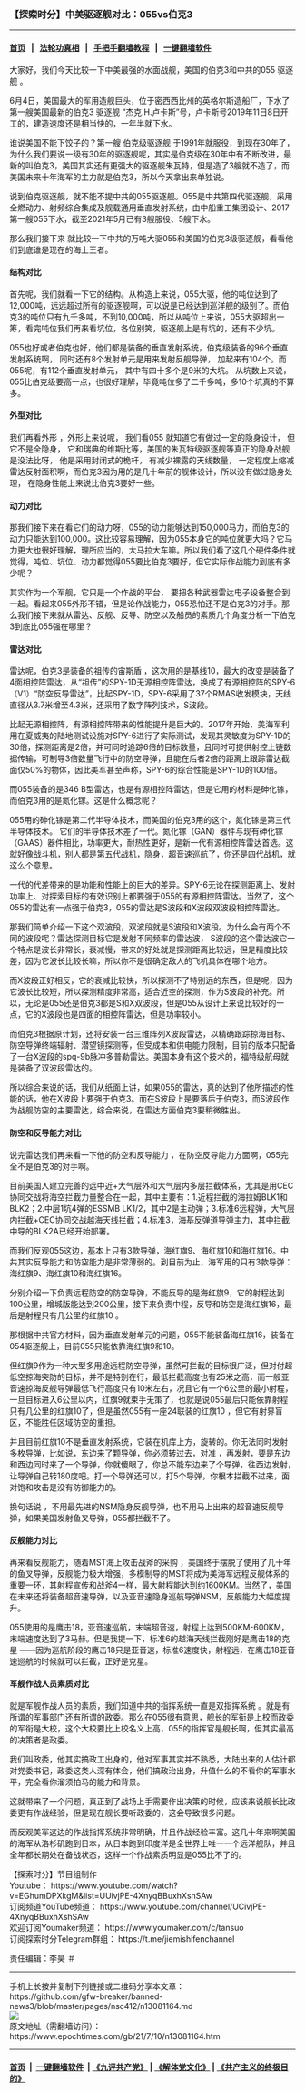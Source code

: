### 【探索时分】中美驱逐舰对比：055vs伯克3
------------------------

#### [首页](https://github.com/gfw-breaker/banned-news3/blob/master/README.md) &nbsp;&nbsp;|&nbsp;&nbsp; [法轮功真相](https://github.com/begood0513/basic/blob/master/README.md)  &nbsp;&nbsp;|&nbsp;&nbsp; [手把手翻墙教程](https://github.com/gfw-breaker/guides/wiki)  &nbsp;&nbsp;|&nbsp;&nbsp; [一键翻墙软件](https://github.com/gfw-breaker/nogfw/blob/master/README.md)  



<div><p>
 大家好，我们今天比较一下中美最强的水面战舰，美国的伯克3和中共的055
 <ok href="https://www.epochtimes.com/gb/tag/%E9%A9%B1%E9%80%90%E8%88%B0.html">
  驱逐舰
 </ok>
 。
</p>
<p>
 6月4日，美国最大的军用造舰巨头，位于密西西比州的英格尔斯造船厂，下水了第一艘美国最新的伯克3
 <ok href="https://www.epochtimes.com/gb/tag/%E9%A9%B1%E9%80%90%E8%88%B0.html">
  驱逐舰
 </ok>
 “杰克.H.卢卡斯”号，卢卡斯号2019年11日8日开工的，建造速度还是相当快的，一年半就下水。
</p>
<p>
 谁说美国不能下饺子的？第一艘
 <ok href="https://www.epochtimes.com/gb/tag/%E4%BC%AF%E5%85%8B%E7%BA%A7%E9%A9%B1%E9%80%90%E8%88%B0.html">
  伯克级驱逐舰
 </ok>
 于1991年就服役，到现在30年了，为什么我们要说一级有30年的驱逐舰呢，其实是伯克级在30年中有不断改进，最新的叫伯克3，美国其实还有更强大的驱逐舰朱瓦特，但是造了3艘就不造了，而美国未来十年海军的主力就是伯克3，所以今天拿出来单独说。
</p>
<p>
 <center>
  <center>
  </center>
 </center>
 说到伯克驱逐舰，就不能不提中共的055驱逐舰。055是中共第四代驱逐舰，采用全燃动力、射频综合集成及舰载通用垂直发射系统，由中船重工集团设计、2017第一艘055下水，截至2021年5月已有3艘服役、5艘下水。
</p>
<p>
 那么我们接下来 就比较一下中共的万吨大驱055和美国的伯克3级驱逐舰，看看他们到底谁是现在的海上王者。
</p>
<h4>
 结构对比
</h4>
<p>
 首先呢，我们就看一下它的结构。从构造上来说，055大驱，他的吨位达到了12,000吨，远远超过所有的驱逐舰啊，可以说是已经达到巡洋舰的级别了。而伯克3的吨位只有九千多吨，不到10,000吨，所以从吨位上来说，055大驱超出一筹，看完吨位我们再来看坑位，各位别笑，驱逐舰上是有坑的，还有不少坑。
</p>
<p>
 055也好或者伯克也好，他们都是装备的垂直发射系统，伯克级装备的96个垂直发射系统啊， 同时还有8个发射单元是用来发射反舰导弹， 加起来有104个。而055呢，有112个垂直发射单元， 其中有四十多个是9米的大坑。 从坑数上来说， 055比伯克级要高一点，也很好理解，毕竟吨位多了二千多吨，多10个坑真的不算多。
</p>
<h4>
 外型对比
</h4>
<p>
 我们再看外形 ，外形上来说呢， 我们看055 就知道它有做过一定的隐身设计， 但它不是全隐身， 它和瑞典的维斯比等，美国的朱瓦特级驱逐舰等真正的隐身战舰是没法比呀， 他是采用封闭式的桅杆， 有减少裸露的天线数量， 一定程度上缩减雷达反射面积啊，而伯克3因为用的是几十年前的舰体设计，所以没有做过隐身处理， 在隐身性能上来说比伯克3要好一些。
</p>
<h4>
 动力对比
</h4>
<p>
 那我们接下来在看它们的动力呀，055的动力能够达到150,000马力，而伯克3的动力只能达到100,000。这比较容易理解，因为055本身它的吨位就更大吗？它马力更大也很好理解，理所应当的，大马拉大车嘛。所以我们看了这几个硬件条件就觉得，吨位、坑位、动力都觉得055要比伯克3要好，但它实际作战能力到底有多少呢？
</p>
<p>
 其实作为一个军舰，它只是一个作战的平台， 要把各种武器雷达电子设备整合到一起。看起来055外形不错，但是论作战能力，055恐怕还不是伯克3的对手。那么我们接下来就从雷达、反舰、反导、防空以及船员的素质几个角度分析一下伯克3到底比055强在哪里？
</p>
<h4>
 雷达对比
</h4>
<p>
 雷达呢，伯克3是装备的祖传的宙斯盾 ，这次用的是基线10，最大的改变是装备了4面相控阵雷达，从“祖传”的SPY-1D无源相控阵雷达，换成了有源相控阵的SPY-6（V1）“防空反导雷达”，比起SPY-1D，SPY-6采用了37个RMAS收发模块，天线直径从3.7米增至4.3米，还采用了数字阵列技术，S波段。
</p>
<p>
 比起无源相控阵，有源相控阵带来的性能提升是巨大的。2017年开始，美海军利用在夏威夷的陆地测试设施对SPY-6进行了实际测试，发现其灵敏度为SPY-1D的30倍，探测距离是2倍，并可同时追踪6倍的目标数量，且同时可提供射控上链数据传输，可制导3倍数量飞行中的防空导弹，且能在后者2倍的距离上跟踪雷达截面仅50%的物体，因此美军甚至声称，SPY-6的综合性能是SPY-1D的100倍。
</p>
<p>
 而055装备的是346 B型雷达，也是有源相控阵雷达，但是它用的材料是砷化镓，而伯克3用的是氮化镓。这是什么概念呢？
</p>
<p>
 055用的砷化镓是第二代半导体技术，而美国的伯克3用的这个，氮化镓是第三代半导体技术。 它们的半导体技术差了一代。氮化镓（GAN）器件与现有砷化镓（GAAS）器件相比，功率更大，耐热性更好，​是新一代有源相控阵雷达首选。这就好像战斗机，别人都是第五代战机，隐身，超音速巡航了，你还是四代战机，就这么个意思。
</p>
<p>
 一代的代差带来的是功能和性能上的巨大的差异。SPY-6无论在探测距离上、发射功率上、对探索目标的有效识别上都要强于055的有源相控阵雷达。当然了，这个055的雷达有一点强于伯克3，055的雷达是S波段和X波段双波段相控阵雷达。
</p>
<p>
 那我们简单介绍一下这个双波段，双波段就是S波段和X波段。为什么会有两个不同的波段呢？雷达探测目标它是发射不同频率的雷达波， S波段的这个雷达波它一个特点是波长非常长，衰减慢，带来的好处就是探测距离比较远，但是精度比较差，因为它波长比较长嘛，所以你不是很确定敌人的飞机具体在哪个地方。
</p>
<p>
 而X波段正好相反，它的衰减比较快，所以探测不了特别远的东西，但是呢，因为它波长比较短，所以探测精度非常高，适合近空的探测，作为S波段的补充。所以，无论是055还是伯克3都是S和X双波段，但是055从设计上来说比较好的一点，它的X波段也是四面的相控阵雷达，但是功率较小。
</p>
<p>
 而伯克3根据原计划，还将安装一台三维阵列X波段雷达，以精确跟踪掠海目标、防空导弹终端辐射、潜望镜探测等，但受成本和供电能力限制，目前的版本只配备了一台X波段的spq-9b脉冲多普勒雷达。美国本身有这个技术的，福特级航母就是装备了双波段雷达的。
</p>
<p>
 所以综合来说的话，我们从纸面上讲，如果055的雷达，真的达到了他所描述的性能的话，他在X波段上要强于伯克3。而在S波段上是要落后于伯克3，而S波段作为战舰防空的主要雷达，综合来说，在雷达方面伯克3要稍微胜出。
</p>
<h4>
 防空和反导能力对比
</h4>
<p>
 说完雷达我们再来看一下他的防空和反导能力 ，在防空反导能力方面啊，055完全不是伯克3的对手啊。
</p>
<p>
 目前美国人建立完善的远中近+大气层外和大气层内多层拦截体系，尤其是用CEC协同交战将海空拦截力量整合在一起，其中主要有：1.近程拦截的海拉姆BLK1和BLK2；2.中层1坑4弹的ESSMB LK1/2，其中2是主动弹；3.标准6远程弹，大气层内拦截+CEC协同交战越海天线拦截；4.标准3，海基反弹道导弹主力，其中拦截中导的BLK2A已经开始部署。
</p>
<p>
 而我们反观055这边，基本上只有3款导弹，海红旗9、海红旗10和海红旗16。中共其实反导能力和防空能力是非常薄弱的。到目前为止，海军用的只有3款导弹：海红旗9、海红旗10和海红旗16。
</p>
<p>
 分别介绍一下负责远程防空的防空导弹，不能反导的是海红旗9，它的射程达到100公里，增城版能达到200公里，接下来负责中程，反导和防空是海红旗16，最后是射程只有几公里的红旗10 。
</p>
<p>
 那根据中共官方材料，因为垂直发射单元的问题，055不能装备海红旗16，装备在054驱逐舰上，目前055只能依靠海红旗9和10。
</p>
<p>
 但红旗9作为一种大型多用途远程防空导弹，虽然可拦截的目标很广泛，但对付超低空掠海突防的目标，并不是特别在行，最低拦截高度也有25米之高，而一般亚音速掠海反舰导弹最低飞行高度只有10米左右，况且它有一个6公里的最小射程，一旦目标进入6公里以内，红旗9就束手无策了，也就是说055最后只能依靠射程只有几公里的红旗10了，但是虽然055有一座24联装的红旗10 ，但它有射界盲区，不能胜任区域防空的重担。
</p>
<p>
 并且目前红旗10不是垂直发射系统，它装在机库上方，旋转的。你无法同时发射多枚导弹，比如说，东边来了颗导弹，你必须转过去，对准 ，再发射，要是东边和西边同时来了一个导弹，你就傻眼了，你总不能东边来了个导弹，往西边发射，让导弹自己转180度吧。打一个导弹还可以，打5个导弹，你根本拦截不过来，面对饱和攻击是没有防御能力的。
</p>
<p>
 换句话说 ，不用最先进的NSM隐身反舰导弹，也不用马上出来的超音速反舰导弹，如果美国发射鱼叉导弹，055都拦截不了。
</p>
<h4>
 反舰能力对比
</h4>
<p>
 再来看反舰能力，随着MST海上攻击战斧的采购 ，美国终于摆脱了使用了几十年的鱼叉导弹，反舰能力极大增强，多模制导的MST将成为美海军远程反舰体系的重要一环，其射程宣传和战斧4一样，最大射程能达到约1600KM。当然了，美国在未来还将装备超音速导弹，以及亚音速隐身巡航导弹NSM，反舰能力大幅度提升。
</p>
<p>
 055使用的是鹰击18，亚音速巡航，末端超音速，射程上达到500KM-600KM，末端速度达到了3马赫。但是我提一下，标准6的越海天线拦截刚好是鹰击18的克星 ——因为巡航阶段的鹰击18只是亚音速，标准6速度快，射程远，在鹰击18亚音速巡航的时候就可以拦截，正好是克星。
</p>
<h4>
 军舰作战人员素质对比
</h4>
<p>
 就是军舰作战人员的素质，我们知道中共的指挥系统一直是双指挥系统 。就是有所谓的军事部门还有所谓的政委。那么在055很有意思，舰长的军衔是上校而政委的军衔是大校，这个大校要比上校名义上高，055的指挥官是舰长啊，但其实最高的决策者是政委。
</p>
<p>
 我们叫政委，他其实搞政工出身的，他对军事其实并不熟悉，大陆出来的人估计都对党委书记，政委这类人深有体会，他们搞政治出身，升值什么的不看你的军事水平，完全看你溜须拍马的能力和背景。
</p>
<p>
 这就带来了一个问题，真正到了战场上手需要作出决策的时候，应该来说舰长比政委更有作战经验，但是现在舰长要听政委的，这会导致很多问题。
</p>
<p>
 而反观美军这边的作战指挥系统非常明确，并且作战经验丰富。这几十年来啊美国的海军从洛杉矶跑到日本，从日本跑到印度洋是全世界上唯一一个远洋舰队，并且全年都长期处在备战状态，这样一个作战素质明显是055比不了的。
</p>
<p>
 【探索时分】节目组制作
 <br/>
 Youtube：
 <ok href="https://www.youtube.com/watch?v=EGhumDPXkgM&amp;list=UUivjPE-4XnyqBBuxhXshSAw" rel="noopener noreferrer" target="_blank">
  https://www.youtube.com/watch?v=EGhumDPXkgM&amp;list=UUivjPE-4XnyqBBuxhXshSAw
 </ok>
 <br/>
 订阅频道YouTube频道：
 <ok href="https://www.youtube.com/channel/UCivjPE-4XnyqBBuxhXshSAw">
  https://www.youtube.com/channel/UCivjPE-4XnyqBBuxhXshSAw
 </ok>
 <br/>
 欢迎订阅Youmaker频道：
 <ok href="https://www.youmaker.com/c/tansuo">
  https://www.youmaker.com/c/tansuo
 </ok>
 ​
 <br/>
 订阅探索时分Telegram群组：
 <ok href="https://t.me/jiemishifenchannel">
  https://t.me/jiemishifenchannel
 </ok>
</p>
<p>
 责任编辑：李昊 ＃
</p>
</div>
<hr/>
手机上长按并复制下列链接或二维码分享本文章：<br/>
https://github.com/gfw-breaker/banned-news3/blob/master/pages/nsc412/n13081164.md <br/>
<a href='https://github.com/gfw-breaker/banned-news3/blob/master/pages/nsc412/n13081164.md'><img src='https://github.com/gfw-breaker/banned-news3/blob/master/pages/nsc412/n13081164.md.png'/></a> <br/>
原文地址（需翻墙访问）：https://www.epochtimes.com/gb/21/7/10/n13081164.htm


------------------------
#### [首页](https://github.com/gfw-breaker/banned-news3/blob/master/README.md) &nbsp;|&nbsp; [一键翻墙软件](https://github.com/gfw-breaker/nogfw/blob/master/README.md) &nbsp;| [《九评共产党》](https://github.com/gfw-breaker/9ping.md/blob/master/README.md#九评之一评共产党是什么) | [《解体党文化》](https://github.com/gfw-breaker/jtdwh.md/blob/master/README.md) | [《共产主义的终极目的》](https://github.com/gfw-breaker/gczydzjmd.md/blob/master/README.md)


<img src='http://gfw-breaker.win/banned-news3/pages/nsc412/n13081164.md' width='0px' height='0px'/>